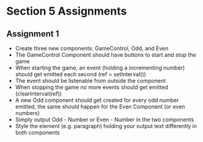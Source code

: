 # Section 5 Assignments

## Assignment 1
* Create three new components: GameControl, Odd, and Even
* The GameControl Component should have buttons to start and stop the game
* When starting the game, an event (holding a incrementing number) should get emitted each second (ref = setInterval())
* The event should be listenable from outside the component
* When stopping the game no more events should get emitted (clearInterval(ref))
* A new Odd component should get created for every odd number emitted, the same should happen for the Even Component (or even numbers)
* Simply output Odd - Number or Even - Number in the two components
* Style the element (e.g. paragraph) holding your output text differently in both components
